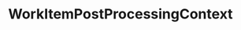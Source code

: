 ---
optionsClassName: WorkItemPostProcessingConfig
optionsClassFullName: MigrationTools._EngineV1.Configuration.Processing.WorkItemPostProcessingConfig
configurationSamples:
- name: default
  description: 
  code: >-
    {
      "$type": "WorkItemPostProcessingConfig",
      "Enabled": false,
      "WorkItemIDs": null,
      "WIQLQueryBit": "AND [TfsMigrationTool.ReflectedWorkItemId] = '' ",
      "WIQLOrderBit": null,
      "FilterWorkItemsThatAlreadyExistInTarget": false,
      "PauseAfterEachWorkItem": false,
      "WorkItemCreateRetryLimit": 0
    }
  sampleFor: MigrationTools._EngineV1.Configuration.Processing.WorkItemPostProcessingConfig
description: Reapply field mappings after a migration. Does not migtate Work Items, only reapplied changes to filed mappings.
className: WorkItemPostProcessingContext
typeName: Processors
architecture: v1
options:
- parameterName: Enabled
  type: Boolean
  description: missng XML code comments
  defaultValue: missng XML code comments
- parameterName: FilterWorkItemsThatAlreadyExistInTarget
  type: Boolean
  description: This loads all of the work items already saved to the Target and removes them from the Source work item list prior to commencing the run. While this may take some time in large data sets it reduces the time of the overall migration significantly if you need to restart.
  defaultValue: true
- parameterName: PauseAfterEachWorkItem
  type: Boolean
  description: Pause after each work item is migrated
  defaultValue: false
- parameterName: WIQLOrderBit
  type: String
  description: A work item query to affect the order in which the work items are migrated. Don't leave this empty.
  defaultValue: '[System.ChangedDate] desc'
- parameterName: WIQLQueryBit
  type: String
  description: A work item query based on WIQL to select only important work items. To migrate all leave this empty. See [WIQL Query Bits](#wiql-query-bits)
  defaultValue: AND  [Microsoft.VSTS.Common.ClosedDate] = '' AND [System.WorkItemType] NOT IN ('Test Suite', 'Test Plan','Shared Steps','Shared Parameter','Feedback Request')
- parameterName: WorkItemCreateRetryLimit
  type: Int32
  description: '**beta** If set to a number greater than 0 work items that fail to save will retry after a number of seconds equal to the retry count. This allows for periodic network glitches not to end the process.'
  defaultValue: 5
- parameterName: WorkItemIDs
  type: IList
  description: A list of work items to import
  defaultValue: '[]'

redirectFrom: []
layout: reference
toc: true
permalink: /Reference/v1/Processors/WorkItemPostProcessingContext/
title: WorkItemPostProcessingContext
categories:
- Processors
- v1
notes: ''
introduction: ''

---